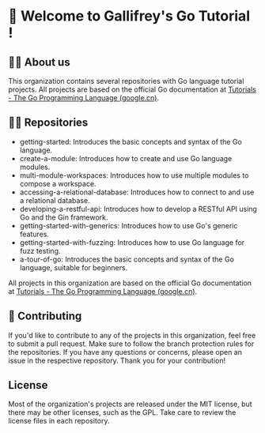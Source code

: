 # 👋 Welcome to Gallifrey's Go Tutorial !
## 🙋‍♀️ About us
This organization contains several repositories with Go language tutorial projects. All projects are based on the official Go documentation at [Tutorials - The Go Programming Language (google.cn)](https://golang.google.cn/doc/tutorial/).

## 👩‍💻 Repositories
- getting-started: Introduces the basic concepts and syntax of the Go language.
- create-a-module: Introduces how to create and use Go language modules.
- multi-module-workspaces: Introduces how to use multiple modules to compose a workspace.
- accessing-a-relational-database: Introduces how to connect to and use a relational database.
- developing-a-restful-api: Introduces how to develop a RESTful API using Go and the Gin framework.
- getting-started-with-generics: Introduces how to use Go's generic features.
- getting-started-with-fuzzing: Introduces how to use Go language for fuzz testing.
- a-tour-of-go: Introduces the basic concepts and syntax of the Go language, suitable for beginners.

All projects in this organization are based on the official Go documentation at [Tutorials - The Go Programming Language (google.cn)](https://golang.google.cn/doc/tutorial/). 

## 🌈 Contributing
If you'd like to contribute to any of the projects in this organization, feel free to submit a pull request. Make sure to follow the branch protection rules for the repositories. If you have any questions or concerns, please open an issue in the respective repository.
Thank you for your contribution!

## License
Most of the organization's projects are released under the MIT license, but there may be other licenses, such as the GPL. Take care to review the license files in each repository.
